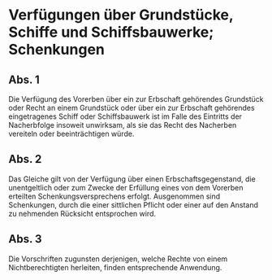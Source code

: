 # Verfügungen über Grundstücke, Schiffe und Schiffsbauwerke; Schenkungen



## Abs. 1

 Die Verfügung des Vorerben über ein zur Erbschaft gehörendes Grundstück oder Recht an einem Grundstück oder über ein zur Erbschaft gehörendes eingetragenes Schiff oder Schiffsbauwerk ist im Falle des Eintritts der Nacherbfolge insoweit unwirksam, als sie das Recht des Nacherben vereiteln oder beeinträchtigen würde.

## Abs. 2

 Das Gleiche gilt von der Verfügung über einen Erbschaftsgegenstand, die unentgeltlich oder zum Zwecke der Erfüllung eines von dem Vorerben erteilten Schenkungsversprechens erfolgt. Ausgenommen sind Schenkungen, durch die einer sittlichen Pflicht oder einer auf den Anstand zu nehmenden Rücksicht entsprochen wird.

## Abs. 3

 Die Vorschriften zugunsten derjenigen, welche Rechte von einem Nichtberechtigten herleiten, finden entsprechende Anwendung. 

